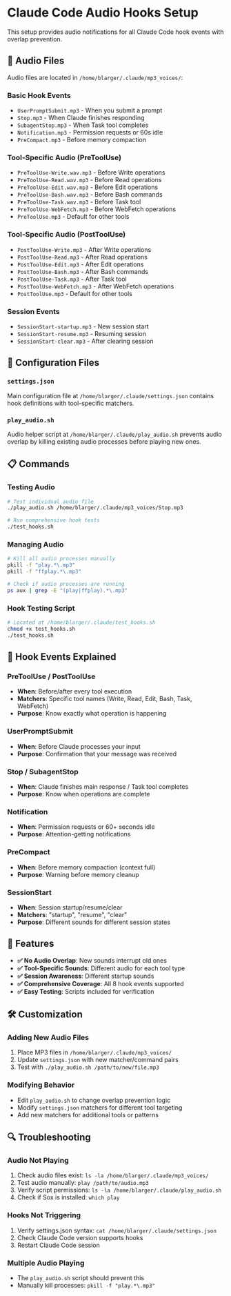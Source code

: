 # Claude Code Audio Hooks Setup

This setup provides audio notifications for all Claude Code hook events with overlap prevention.

## 🎵 Audio Files

Audio files are located in `/home/blarger/.claude/mp3_voices/`:

### Basic Hook Events
- `UserPromptSubmit.mp3` - When you submit a prompt
- `Stop.mp3` - When Claude finishes responding
- `SubagentStop.mp3` - When Task tool completes
- `Notification.mp3` - Permission requests or 60s idle
- `PreCompact.mp3` - Before memory compaction

### Tool-Specific Audio (PreToolUse)
- `PreToolUse-Write.wav.mp3` - Before Write operations
- `PreToolUse-Read.wav.mp3` - Before Read operations
- `PreToolUse-Edit.wav.mp3` - Before Edit operations
- `PreToolUse-Bash.wav.mp3` - Before Bash commands
- `PreToolUse-Task.wav.mp3` - Before Task tool
- `PreToolUse-WebFetch.mp3` - Before WebFetch operations
- `PreToolUse.mp3` - Default for other tools

### Tool-Specific Audio (PostToolUse)
- `PostToolUse-Write.mp3` - After Write operations
- `PostToolUse-Read.mp3` - After Read operations
- `PostToolUse-Edit.mp3` - After Edit operations
- `PostToolUse-Bash.mp3` - After Bash commands
- `PostToolUse-Task.mp3` - After Task tool
- `PostToolUse-WebFetch.mp3` - After WebFetch operations
- `PostToolUse.mp3` - Default for other tools

### Session Events
- `SessionStart-startup.mp3` - New session start
- `SessionStart-resume.mp3` - Resuming session
- `SessionStart-clear.mp3` - After clearing session

## 🔧 Configuration Files

### `settings.json`
Main configuration file at `/home/blarger/.claude/settings.json` contains hook definitions with tool-specific matchers.

### `play_audio.sh`
Audio helper script at `/home/blarger/.claude/play_audio.sh` prevents audio overlap by killing existing audio processes before playing new ones.

## 📋 Commands

### Testing Audio
```bash
# Test individual audio file
./play_audio.sh /home/blarger/.claude/mp3_voices/Stop.mp3

# Run comprehensive hook tests
./test_hooks.sh
```

### Managing Audio
```bash
# Kill all audio processes manually
pkill -f "play.*\.mp3"
pkill -f "ffplay.*\.mp3"

# Check if audio processes are running
ps aux | grep -E "(play|ffplay).*\.mp3"
```

### Hook Testing Script
```bash
# Located at /home/blarger/.claude/test_hooks.sh
chmod +x test_hooks.sh
./test_hooks.sh
```

## 🎯 Hook Events Explained

### PreToolUse / PostToolUse
- **When**: Before/after every tool execution
- **Matchers**: Specific tool names (Write, Read, Edit, Bash, Task, WebFetch)
- **Purpose**: Know exactly what operation is happening

### UserPromptSubmit
- **When**: Before Claude processes your input
- **Purpose**: Confirmation that your message was received

### Stop / SubagentStop
- **When**: Claude finishes main response / Task tool completes
- **Purpose**: Know when operations are complete

### Notification
- **When**: Permission requests or 60+ seconds idle
- **Purpose**: Attention-getting notifications

### PreCompact
- **When**: Before memory compaction (context full)
- **Purpose**: Warning before memory cleanup

### SessionStart
- **When**: Session startup/resume/clear
- **Matchers**: "startup", "resume", "clear"
- **Purpose**: Different sounds for different session states

## 🚀 Features

- **✅ No Audio Overlap**: New sounds interrupt old ones
- **✅ Tool-Specific Sounds**: Different audio for each tool type
- **✅ Session Awareness**: Different startup sounds
- **✅ Comprehensive Coverage**: All 8 hook events supported
- **✅ Easy Testing**: Scripts included for verification

## 🛠️ Customization

### Adding New Audio Files
1. Place MP3 files in `/home/blarger/.claude/mp3_voices/`
2. Update `settings.json` with new matcher/command pairs
3. Test with `./play_audio.sh /path/to/new/file.mp3`

### Modifying Behavior
- Edit `play_audio.sh` to change overlap prevention logic
- Modify `settings.json` matchers for different tool targeting
- Add new matchers for additional tools or patterns

## 🔍 Troubleshooting

### Audio Not Playing
1. Check audio files exist: `ls -la /home/blarger/.claude/mp3_voices/`
2. Test audio manually: `play /path/to/audio.mp3`
3. Verify script permissions: `ls -la /home/blarger/.claude/play_audio.sh`
4. Check if Sox is installed: `which play`

### Hooks Not Triggering
1. Verify settings.json syntax: `cat /home/blarger/.claude/settings.json`
2. Check Claude Code version supports hooks
3. Restart Claude Code session

### Multiple Audio Playing
- The `play_audio.sh` script should prevent this
- Manually kill processes: `pkill -f "play.*\.mp3"`